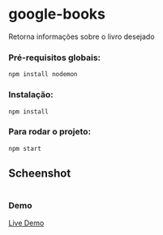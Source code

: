 # google-books

Retorna informações sobre o livro desejado

### Pré-requisitos globais:
`npm install nodemon` 

### Instalação:
`npm install`

### Para rodar o projeto:
`npm start`

## Scheenshot
<img src="/public/images/screen.gif" alt="">

### Demo
<a href="https://google-bo0ks.herokuapp.com/">Live Demo</a>
